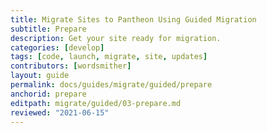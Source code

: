 ```yaml
---
title: Migrate Sites to Pantheon Using Guided Migration
subtitle: Prepare
description: Get your site ready for migration.
categories: [develop]
tags: [code, launch, migrate, site, updates]
contributors: [wordsmither]
layout: guide
permalink: docs/guides/migrate/guided/prepare
anchorid: prepare
editpath: migrate/guided/03-prepare.md
reviewed: "2021-06-15"
---
```


<Partial file="migrate/prepare.md" />
<Partial file="migrate/manual-when-all.md" />
<Partial file="migrate/manual-when-wp.md" />
<Partial file="migrate/manual-when-drupal.md" />
<Partial file="migrate/prepare-acquia.md" />

